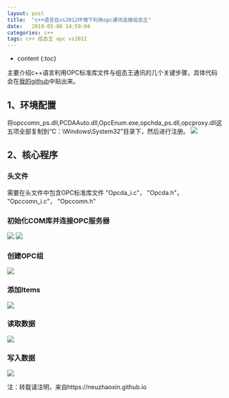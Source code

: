 ```yaml
---
layout: post
title:  "c++语言在vs2012环境下利用opc通讯连接组态王"
date:   2019-05-06 14:59:04
categories: c++
tags: c++ 组态王 opc vs2012
---
```


* content
{:toc}

主要介绍c++语言利用OPC标准库文件与组态王通讯的几个关键步骤，具体代码会在[我的github](https://github.com/neuzhaoxin/c-plus-opc-communication)中贴出来。





## 1、环境配置
将opccomn_ps.dll,PCDAAuto.dll,OpcEnum.exe,opchda_ps.dll,opcproxy.dll这五项全部复制到“C：\Windows\System32”目录下，然后进行注册。
![](https://i.imgur.com/N4jjadQ.jpg)

## 2、核心程序

### 头文件

需要在头文件中包含OPC标准库文件
"Opcda_i.c"，
"Opcda.h"，
"Opccomn_i.c"，
"Opccomn.h"

### 初始化COM库并连接OPC服务器

![](https://i.imgur.com/4Z0CxUF.jpg)
![](https://i.imgur.com/BS7Dh2g.jpg)

### 创建OPC组
![](https://i.imgur.com/uS1xtV8.jpg)

### 添加Items
![](https://i.imgur.com/e8Qd9sS.jpg)

### 读取数据
![](https://i.imgur.com/r9AmH69.jpg)

### 写入数据
![](https://i.imgur.com/1vDaKB1.jpg)




注：转载请注明，来自https://neuzhaoxin.github.io